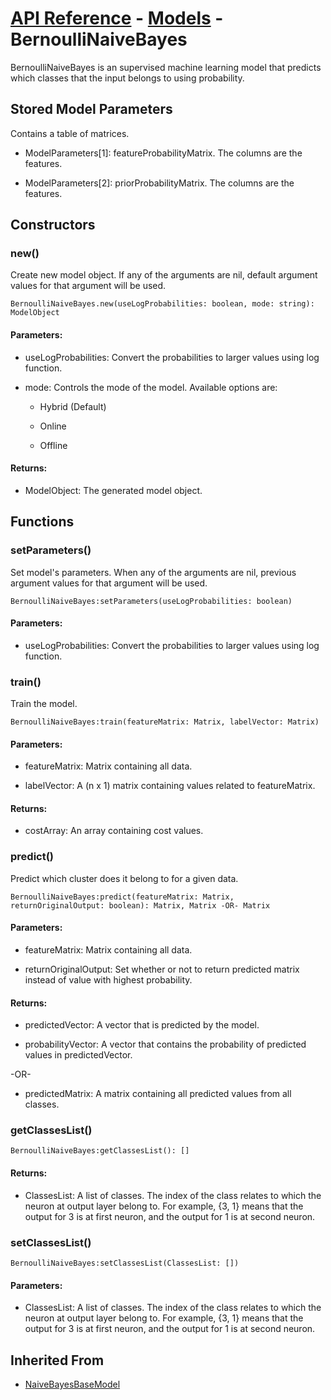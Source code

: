 # [API Reference](../../API.md) - [Models](../Models.md) - BernoulliNaiveBayes

BernoulliNaiveBayes is an supervised machine learning model that predicts which classes that the input belongs to using probability.

## Stored Model Parameters

Contains a table of matrices.

* ModelParameters[1]: featureProbabilityMatrix. The columns are the features.

* ModelParameters[2]: priorProbabilityMatrix. The columns are the features.

## Constructors

### new()

Create new model object. If any of the arguments are nil, default argument values for that argument will be used.

```
BernoulliNaiveBayes.new(useLogProbabilities: boolean, mode: string): ModelObject
```

#### Parameters:

* useLogProbabilities: Convert the probabilities to larger values using log function.

* mode: Controls the mode of the model. Available options are:

  * Hybrid (Default)
 
  * Online
 
  * Offline

#### Returns:

* ModelObject:  The generated model object.

## Functions

### setParameters()

Set model's parameters. When any of the arguments are nil, previous argument values for that argument will be used.

```
BernoulliNaiveBayes:setParameters(useLogProbabilities: boolean)
```

#### Parameters:

* useLogProbabilities: Convert the probabilities to larger values using log function.

### train()

Train the model.

```
BernoulliNaiveBayes:train(featureMatrix: Matrix, labelVector: Matrix)
```

#### Parameters:

* featureMatrix: Matrix containing all data.

* labelVector: A (n x 1) matrix containing values related to featureMatrix.

#### Returns:

* costArray: An array containing cost values.

### predict()

Predict which cluster does it belong to for a given data.

```
BernoulliNaiveBayes:predict(featureMatrix: Matrix, returnOriginalOutput: boolean): Matrix, Matrix -OR- Matrix
```

#### Parameters:

* featureMatrix: Matrix containing all data.

* returnOriginalOutput: Set whether or not to return predicted matrix instead of value with highest probability. 

#### Returns:

* predictedVector: A vector that is predicted by the model.

* probabilityVector: A vector that contains the probability of predicted values in predictedVector.

-OR-

* predictedMatrix: A matrix containing all predicted values from all classes.

### getClassesList()

```
BernoulliNaiveBayes:getClassesList(): []
```

#### Returns:

* ClassesList: A list of classes. The index of the class relates to which the neuron at output layer belong to. For example, {3, 1} means that the output for 3 is at first neuron, and the output for 1 is at second neuron.

### setClassesList()

```
BernoulliNaiveBayes:setClassesList(ClassesList: [])
```

#### Parameters:

* ClassesList: A list of classes. The index of the class relates to which the neuron at output layer belong to. For example, {3, 1} means that the output for 3 is at first neuron, and the output for 1 is at second neuron.

## Inherited From

* [NaiveBayesBaseModel](NaiveBayesBaseModel.md)
